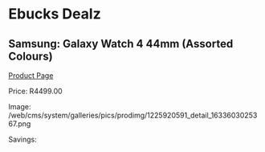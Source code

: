 
# Ebucks Dealz
## Samsung: Galaxy Watch 4 44mm (Assorted Colours)
[Product Page](https://www.ebucks.com/web/shop/productSelected.do?prodId=1225920591&catId=842825135)

Price: R4499.00

Image: /web/cms/system/galleries/pics/prodimg/1225920591_detail_1633603025367.png

Savings: 


	